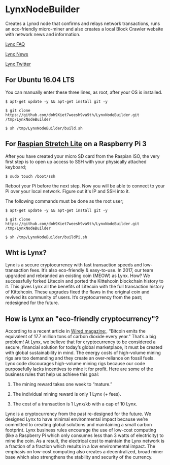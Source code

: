 # LynxNodeBuilder
Creates a Lynxd node that confirms and relays network transactions, runs an eco-friendly micro-miner and also creates a local Block Crawler website with network news and information.

[Lynx FAQ](https://getlynx.io/faq/)

[Lynx News](https://getlynx.io/news/)

[Lynx Twitter](https://twitter.com/GetlynxIo)

## For Ubuntu 16.04 LTS

You can manually enter these three lines, as root, after your OS is installed.

```
$ apt-get update -y && apt-get install git -y
```
```
$ git clone https://github.com/doh9Xiet7weesh9va9th/LynxNodeBuilder.git /tmp/LynxNodeBuilder
```
```
$ sh /tmp/LynxNodeBuilder/build.sh
```

## For [Raspian Stretch Lite](https://www.raspberrypi.org/downloads/raspbian/) on a Raspberry Pi 3

After you have created your micro SD card from the Raspian ISO, the very first step is to open up access to SSH with your physically attached keyboard;

```
$ sudo touch /boot/ssh
```

Reboot your Pi before the next step. Now you will be able to connect to your Pi over your local network. Figure out it's IP and SSH into it.

The following commands must be done as the root user;

```
$ apt-get update -y && apt-get install git -y
```
```
$ git clone https://github.com/doh9Xiet7weesh9va9th/LynxNodeBuilder.git /tmp/LynxNodeBuilder
```
```
$ sh /tmp/LynxNodeBuilder/buildPi.sh
```
## Wht is Lynx?

Lynx is a secure cryptocurrency with fast transaction speeds and low-transaction fees. It’s also eco-friendly & easy-to-use. In 2017, our team upgraded and rebranded an existing coin (MEOW) as Lynx. How? We successfully forked Litecoin and ported the Kittehcoin blockchain history to it. This gives Lynx all the benefits of Litecoin with the full transaction history of Kittehcoin. These upgrades fixed the flaws in the original coin and revived its community of users. It’s cryptocurrency from the past; redesigned for the future.

## How is Lynx an "eco-friendly cryptocurrency"?

According to a recent article in [Wired magazine](https://www.wired.com/story/bitcoin-global-warming/);, “Bitcoin emits the equivalent of 17.7 million tons of carbon dioxide every year.” That’s a big problem! At Lynx, we believe that for cryptocurrency to be considered a secure, financial solution for today’s global marketplace, it must be created with global sustainability in mind. The energy costs of high-volume mining rigs are too demanding and they create an over-reliance on fossil fuels. Lynx code discourages high-volume mining rigs because our code purposefully lacks incentives to mine it for profit. Here are some of the business rules that help us achieve this goal:

1. The mining reward takes one week to “mature.”

2. The individual mining reward is only 1 Lynx (+ fees).

3. The cost of a transaction is 1 Lynx/kb with a cap of 10 Lynx.

Lynx is a cryptocurrency from the past re-designed for the future. We designed Lynx to have minimal environmental impact because we’re committed to creating global solutions and maintaining a small carbon footprint. Lynx business rules encourage the use of low-cost computing (like a Raspberry Pi which only consumes less than 3 watts of electricity) to mine the coin. As a result, the electrical cost to maintain the Lynx network is a fraction of a fraction which results in a low environmental impact. The emphasis on low-cost computing also creates a decentralized, broad miner base which also strengthens the stability and security of the currency.



